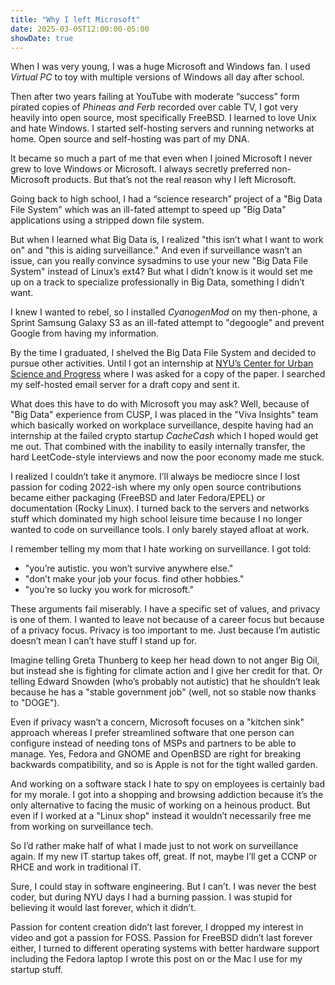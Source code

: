 ```yaml
---
title: "Why I left Microsoft"
date: 2025-03-05T12:00:00-05:00
showDate: true
---
```


When I was very young, I was a huge Microsoft and Windows fan. I used _Virtual PC_ to toy with multiple versions of Windows all day after school.

Then after two years failing at YouTube with moderate “success” form pirated copies of _Phineas and Ferb_ recorded over cable TV, I got very heavily into open source, most specifically FreeBSD. I learned to love Unix and hate Windows. I started self-hosting servers and running networks at home. Open source and self-hosting was part of my DNA.

It became so much a part of me that even when I joined Microsoft I never grew to love Windows or Microsoft. I always secretly preferred non-Microsoft products. But that’s not the real reason why I left Microsoft.

Going back to high school, I had a “science research” project of a "Big Data File System" which was an ill-fated attempt to speed up "Big Data" applications using a stripped down file system.

But when I learned what Big Data is, I realized "this isn’t what I want to work on" and "this is aiding surveillance." And even if surveillance wasn’t an issue, can you really convince sysadmins to use your new "Big Data File System" instead of Linux’s ext4? But what I didn’t know is it would set me up on a track to specialize professionally in Big Data, something I didn’t want.

I knew I wanted to rebel, so I installed _CyanogenMod_ on my then-phone, a Sprint Samsung Galaxy S3 as an ill-fated attempt to "degoogle" and prevent Google from having my information.

By the time I graduated, I shelved the Big Data File System and decided to pursue other activities. Until I got an internship at [NYU’s Center for Urban Science and Progress](https://engineering.nyu.edu/research-innovation/centers/cusp) where I was asked for a copy of the paper. I searched my self-hosted email server for a draft copy and sent it.

What does this have to do with Microsoft you may ask? Well, because of "Big Data" experience from CUSP, I was placed in the "Viva Insights" team which basically worked on workplace surveillance, despite having had an internship at the failed crypto startup _CacheCash_ which I hoped would get me out. That combined with the inability to easily internally transfer, the hard LeetCode-style interviews and now the poor economy made me stuck.

I realized I couldn’t take it anymore. I’ll always be mediocre since I lost passion for coding 2022-ish where my only open source contributions became either packaging (FreeBSD and later Fedora/EPEL) or documentation (Rocky Linux). I turned back to the servers and networks stuff which dominated my high school leisure time because I no longer wanted to code on surveillance tools. I only barely stayed afloat at work.

I remember telling my mom that I hate working on surveillance. I got told:

* "you’re autistic. you won’t survive anywhere else."
* "don’t make your job your focus. find other hobbies."
* "you’re so lucky you work for microsoft."

These arguments fail miserably. I have a specific set of values, and privacy is one of them. I wanted to leave not because of a career focus but because of a privacy focus. Privacy is too important to me. Just because I’m autistic doesn’t mean I can’t have stuff I stand up for.

Imagine telling Greta Thunberg to keep her head down to not anger Big Oil, but instead she is fighting for climate action and I give her credit for that. Or telling Edward Snowden (who’s probably not autistic) that he shouldn’t leak because he has a "stable government job" (well, not so stable now thanks to "DOGE").

Even if privacy wasn’t a concern, Microsoft focuses on a "kitchen sink" approach whereas I prefer streamlined software that one person can configure instead of needing tons of MSPs and partners to be able to manage. Yes, Fedora and GNOME and OpenBSD are right for breaking backwards compatibility, and so is Apple is not for the tight walled garden.

And working on a software stack I hate to spy on employees is certainly bad for my morale. I got into a shopping and browsing addiction because it’s the only alternative to facing the music of working on a heinous product. But even if I worked at a "Linux shop" instead it wouldn’t necessarily free me from working on surveillance tech.

So I’d rather make half of what I made just to not work on surveillance again. If my new IT startup takes off, great. If not, maybe I’ll get a CCNP or RHCE and work in traditional IT.

Sure, I could stay in software engineering. But I can’t. I was never the best coder, but during NYU days I had a burning passion. I was stupid for believing it would last forever, which it didn’t.

Passion for content creation didn’t last forever, I dropped my interest in video and got a passion for FOSS. Passion for FreeBSD didn’t last forever either, I turned to different operating systems with better hardware support including the Fedora laptop I wrote this post on or the Mac I use for my startup stuff.
